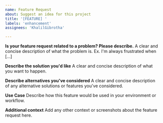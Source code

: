 ```yaml
---
name: Feature Request
about: Suggest an idea for this project
title: '[FEATURE] '
labels: 'enhancement'
assignees: 'KhalilGibrotha'

---
```


**Is your feature request related to a problem? Please describe.**
A clear and concise description of what the problem is. Ex. I'm always frustrated when [...]

**Describe the solution you'd like**
A clear and concise description of what you want to happen.

**Describe alternatives you've considered**
A clear and concise description of any alternative solutions or features you've considered.

**Use Case**
Describe how this feature would be used in your environment or workflow.

**Additional context**
Add any other context or screenshots about the feature request here.
